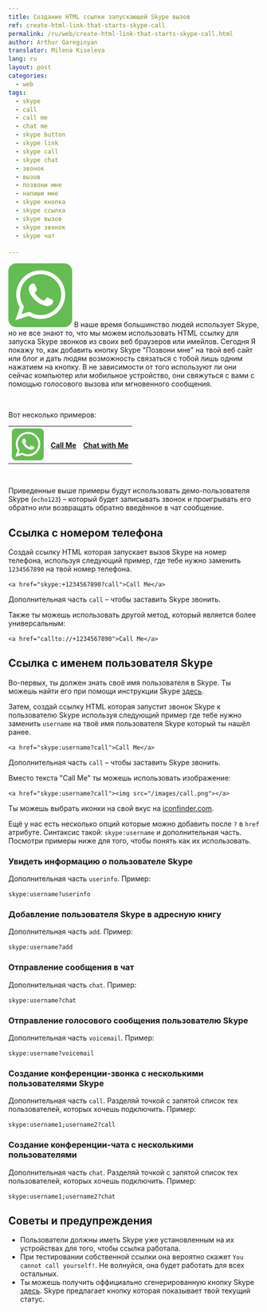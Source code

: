 ```yaml
---
title: Создание HTML ссылки запускающей Skype вызов
ref: create-html-link-that-starts-skype-call
permalink: /ru/web/create-html-link-that-starts-skype-call.html
author: Arthur Gareginyan
translator: Milena Kiseleva
lang: ru
layout: post
categories:
  - web
tags:
  - skype
  - call
  - call me
  - chat me
  - skype button
  - skype link
  - skype call
  - skype chat
  - звонок
  - вызов
  - позвони мне
  - напиши мне
  - skype кнопка
  - skype ссылка
  - skype вызов
  - skype звонок
  - skype чат

---
```


![thumb](/images/thumbnail/skype-call.png)
В наше время большинство людей использует Skype, но не все знают то, что мы можем использовать HTML ссылку для запуска Skype звонков из своих веб браузеров или имейлов. Сегодня Я покажу то, как добавить кнопку Skype "Позвони мне" на твой веб сайт или блог и дать людям возможность связаться с тобой лишь одним нажатием на кнопку. В не зависимости от того используют ли они сейчас компьютер или мобильное устройство, они свяжуться с вами с помощью голосового вызова или мгновенного сообщения.

<br>

Вот несколько примеров:

<table style="width:100%">
  <tr>
    <th><a href="skype:echo123?call"><img src="/images/call.png" style="border:none;"></a></th>
    <th><a href="skype:echo123?call">Call Me</a></th> 
    <th><a href="skype:echo123?chat">Chat with Me</a></th>
  </tr>
</table>
<br>

Приведенные выше примеры будут использовать демо-пользователя Skype (`echo123`) – который будет записывать звонок и проигрывать его обратно или возвращать обратно введённое в чат сообщение.


## Ссылка с номером телефона

Создай ссылку HTML которая запускает вызов Skype на номер телефона, используя следующий пример, где тебе нужно заменить `1234567890` на твой номер телефона.

```
<a href="skype:+1234567890?call">Call Me</a>
```

Дополнительная часть `call` – чтобы заставить Skype звонить.

Также ты можешь использовать другой метод, который является более универсальным:

```
<a href="callto://+1234567890">Call Me</a>
```


## Ссылка с именем пользователя Skype 

Во-первых, ты должен знать своё имя пользователя в Skype. Ты можешь найти его при помощи инструкции Skype [здесь](https://support.skype.com/en/faq/FA10858/what-s-my-skype-name).

Затем, создай ссылку HTML которая запустит звонок Skype к пользователю Skype используя следующий пример где тебе нужно заменить `username` на твоё имя пользователя Skype который ты нашёл ранее.

```
<a href="skype:username?call">Call Me</a>
```

Дополнительная часть `call` – чтобы заставить Skype звонить.

Вместо текста "Call Me" ты можешь использовать изображение:

```
<a href="skype:username?call"><img src="/images/call.png"></a>
```

Ты можешь выбрать иконки на свой вкус на [iconfinder.com](https://www.iconfinder.com/search/?q=call&ref=ArthurGareginyan).

Ещё у нас есть несколько опций которые можно добавить после `?` в `href` атрибуте. Синтаксис такой: `skype:username` и дополнительная часть. Посмотри примеры ниже для того, чтобы понять как их использовать.


### Увидеть информацию о пользователе Skype

Дополнительная часть `userinfo`. Пример:

```
skype:username?userinfo
```

### Добавление пользователя Skype в адресную книгу

Дополнительная часть `add`. Пример:

```
skype:username?add
```

### Отправление сообщения в чат

Дополнительная часть `chat`. Пример:

```
skype:username?chat
```

### Отправление голосового сообщения пользователю Skype

Дополнительная часть `voicemail`. Пример:

```
skype:username?voicemail
```

### Создание конференции-звонка с несколькими пользователями Skype

Дополнительная часть `call`. Разделяй точкой с запятой список тех пользователей, которых хочешь подключить. Пример:

```
skype:username1;username2?call
```

### Создание конференции-чата с несколькими пользователями

Дополнительная часть `chat`. Разделяй точкой с запятой список тех пользователей, которых хочешь подключить. Пример:

```
skype:username1;username2?chat
```


## Советы и предупреждения

* Пользователи должны иметь Skype уже установленным на их устройствах для того, чтобы ссылка работала.
* При тестировании собственной ссылки она вероятно скажет `You cannot call yourself!`. Не волнуйся, она будет работать для всех остальных.
* Ты можешь получить оффициально сгенерированную кнопку Skype [здесь](https://www.skype.com/en/developer/create-contactme-buttons/). Skype предлагает кнопку которая показывает твой текущий статус.
